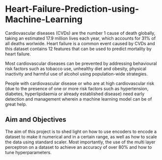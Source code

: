 # Heart-Failure-Prediction-using-Machine-Learning
Cardiovascular diseases (CVDs) are the number 1 cause of death globally, taking an estimated 17.9 million lives each year, 
which accounts for 31% of all deaths worlwide.
Heart failure is a common event caused by CVDs and this dataset contains 12 features that can be used to predict mortality by heart failure.

Most cardiovascular diseases can be prevented by addressing behavioural risk factors such as tobacco use, unhealthy diet and obesity,
physical inactivity and harmful use of alcohol using population-wide strategies.

People with cardiovascular disease or who are at high cardiovascular risk (due to the presence of one or more risk factors such as hypertension,
diabetes, hyperlipidaemia or already established disease) need early detection and management wherein a machine learning model can be of great help.
## Aim and Objectives
The aim of this project is to shed light on how to use encoders to encode a dataset to make it numerical and in a certain range, as well as how to scale the data using standard scaler. Most importantly, the use of the multi layer perceptron on a dataset to achieve an accuracy of over 80% and how to tune hyperparameters.
